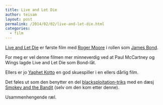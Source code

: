 ```yaml
---
title: Live and Let Die
author: teisam
layout: post
permalink: /2014/02/02/live-and-let-die.html
categories:
  - film
---
```

[Live and Let Die][1] er første film med [Roger Moore][2] i rollen som [James Bond][3].

For meg er vel denne filmen mer minneverdig ved at Paul McCartney og Wings lagde Live and Let Die som Bond-låt.

Ellers er jo [Yaphet Kotto][4] en god skuespiller i en ellers dårlig film.

Det føles ut som den benytter en del [blacksploitation-triks][5] med en dæsj [Smokey and the Bandit][6] (selv om den kom etter denne).

Usammenhengende ræl.

 [1]: http://www.imdb.com/title/tt0070328/?ref_=nm_knf_t2
 [2]: http://www.imdb.com/name/nm0000549/?ref_=fn_al_nm_1
 [3]: http://en.wikipedia.org/wiki/James_bond
 [4]: http://www.imdb.com/name/nm0001433/?ref_=nv_sr_1
 [5]: http://en.wikipedia.org/wiki/Blacksploitation
 [6]: http://www.imdb.com/title/tt0076729/?ref_=nv_sr_1